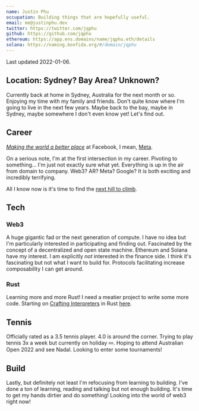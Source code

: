 ```yaml
---
name: Justin Phu
occupation: Building things that are hopefully useful.
email: me@justinphu.dev
twitter: https://twitter.com/jqphu
github: https://github.com/jqphu
ethereum: https://app.ens.domains/name/jqphu.eth/details
solana: https://naming.bonfida.org/#/domain/jqphu
---
```


Last updated 2022-01-06.

## Location: Sydney? Bay Area? Unknown?
Currently back at home in Sydney, Australia for the next month or so. Enjoying my time with my
family and friends. Don't quite know where I'm going to live in the next few years. Maybe back to
the bay, maybe in Sydney, maybe somewhere I don't even know yet! Let's find out.

## Career
[*Making the world a better place*](https://www.youtube.com/watch?v=B8C5sjjhsso) at Facebook, I
mean, [Meta](https://about.facebook.com/meta/).

On a serious note, I'm at the first intersection in my career. Pivoting to something... I'm just not
exactly sure what yet. Everything is up in the air from domain to company. Web3? AR? Meta? Google?
It is both exciting and incredibly terrifying.

All I know now is it's time to find the [next hill to climb](https://cdixon.org/2009/09/19/climbing-the-wrong-hill).

## Tech

### Web3
A huge gigantic fad or the next generation of compute. I have no idea but I'm particularly
interested in participating and finding out. Fascinated by the concept of a decentralized and open
state machine. Ethereum and Solana have my interest. I am explicitly *not* interested in the finance
side. I think it's fascinating but not what I want to build for. Protocols facilitating increase
composability I can get around.

### Rust
Learning more and more Rust! I need a meatier project to write some more code. Starting on [Crafting
Interpreters](https://craftinginterpreters.com/) in Rust [here](https://gitlab.com/justinqphu/crafting_interpreters).

## Tennis
Officially rated as a 3.5 tennis player. 4.0 is around the corner. Trying to play tennis 3x a week
but currently on holiday 💤. Hoping to attend Australian Open 2022 and see Nadal. Looking to enter some tournaments!

## Build
Lastly, but definitely not least I'm refocusing from learning to building. I've done a ton of
learning, reading and talking but not enough building. It's time to get my hands dirtier and do
something! Looking into the world of web3 right now!
